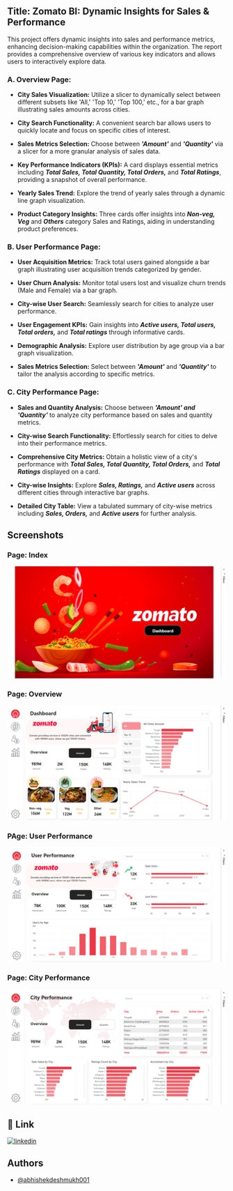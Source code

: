 ## Title: Zomato BI: Dynamic Insights for Sales & Performance

This project offers dynamic insights into sales and performance metrics, enhancing decision-making capabilities within the organization. The report provides a comprehensive overview of various key indicators and allows users to interactively explore data.


### A. Overview Page: 
* **City Sales Visualization:** Utilize a slicer to dynamically select between different subsets like 'All,' 'Top 10,' 'Top 100,' etc., for a bar graph illustrating sales amounts across cities.

* **City Search Functionality:** A convenient search bar allows users to quickly locate and focus on specific cities of interest.

* **Sales Metrics Selection:** Choose between ***'Amount'*** and ***'Quantity'*** via a slicer for a more granular analysis of sales data.

* **Key Performance Indicators (KPIs):** A card displays essential metrics including ***Total Sales, Total Quantity, Total Orders,*** and ***Total Ratings***, providing a snapshot of overall performance.

* **Yearly Sales Trend:** Explore the trend of yearly sales through a dynamic line graph visualization.

* **Product Category Insights:** Three cards offer insights into ***Non-veg, Veg*** and ***Others*** category Sales and Ratings, aiding in understanding product preferences.

### B. User Performance Page:

* **User Acquisition Metrics:** Track total users gained alongside a bar graph illustrating user acquisition trends categorized by gender.

* **User Churn Analysis:** Monitor total users lost and visualize churn trends (Male and Female) via a bar graph.

* **City-wise User Search:** Seamlessly search for cities to analyze user performance.

*  **User Engagement KPIs:** Gain insights into ***Active users, Total users, Total orders,*** and ***Total ratings*** through informative cards.

* **Demographic Analysis:** Explore user distribution by age group via a bar graph visualization.

* **Sales Metrics Selection:** Select between ***'Amount'*** and ***'Quantity'*** to tailor the analysis according to specific metrics.


### C. City Performance Page:

* **Sales and Quantity Analysis:** Choose between ***'Amount' and 'Quantity'*** to analyze city performance based on sales and quantity metrics.

*  **City-wise Search Functionality:** Effortlessly search for cities to delve into their performance metrics.

*  **Comprehensive City Metrics:** Obtain a holistic view of a city's performance with ***Total Sales, Total Quantity, Total Orders,*** and ***Total Ratings*** displayed on a card.

*  **City-wise Insights:** Explore ***Sales, Ratings,*** and ***Active users*** across different cities through interactive bar graphs.

*  **Detailed City Table:** View a tabulated summary of city-wise metrics including ***Sales, Orders,*** and ***Active users*** for further analysis.



##  Screenshots

### Page: Index

![Index](https://github.com/abhishekdeshmukh001/Zomato-BI-Dynamic-Insights-for-Sales-and-Performance/blob/main/Final%20Pages/Index%20Page.png?raw=true)

### Page: Overview

![Overview](https://github.com/abhishekdeshmukh001/Zomato-BI-Dynamic-Insights-for-Sales-and-Performance/blob/main/Final%20Pages/Overview%20Page.png?raw=true)

### PAge: User Performance

![User Performance](https://github.com/abhishekdeshmukh001/Zomato-BI-Dynamic-Insights-for-Sales-and-Performance/blob/main/Final%20Pages/User%20Performance%20Page.png?raw=true)

### Page: City Performance

![City Performance](https://github.com/abhishekdeshmukh001/Zomato-BI-Dynamic-Insights-for-Sales-and-Performance/blob/main/Final%20Pages/City%20Performance%20Page.png?raw=true)


## 🔗 Link
[![linkedin](https://img.shields.io/badge/linkedin-0A66C2?style=for-the-badge&logo=linkedin&logoColor=white)](https://www.linkedin.com/in/abhishek-sachin-deshmukh/)



## Authors

- [@abhishekdeshmukh001](https://github.com/abhishekdeshmukh001)
